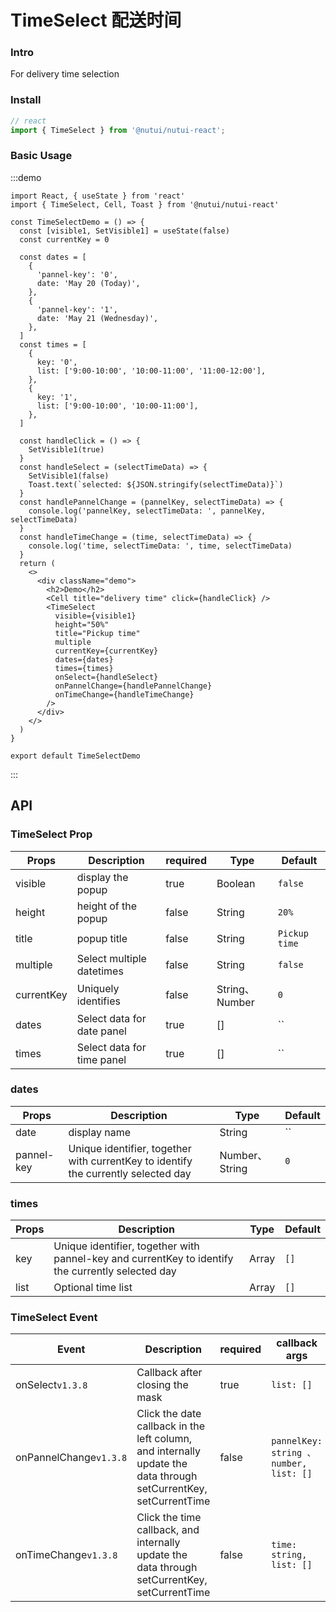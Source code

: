 # TimeSelect 配送时间

### Intro

For delivery time selection

### Install

``` javascript
// react
import { TimeSelect } from '@nutui/nutui-react';

```

### Basic Usage

:::demo

```tsx
import React, { useState } from 'react'
import { TimeSelect, Cell, Toast } from '@nutui/nutui-react'

const TimeSelectDemo = () => {
  const [visible1, SetVisible1] = useState(false)
  const currentKey = 0

  const dates = [
    {
      'pannel-key': '0',
      date: 'May 20 (Today)',
    },
    {
      'pannel-key': '1',
      date: 'May 21 (Wednesday)',
    },
  ]
  const times = [
    {
      key: '0',
      list: ['9:00-10:00', '10:00-11:00', '11:00-12:00'],
    },
    {
      key: '1',
      list: ['9:00-10:00', '10:00-11:00'],
    },
  ]

  const handleClick = () => {
    SetVisible1(true)
  }
  const handleSelect = (selectTimeData) => {
    SetVisible1(false)
    Toast.text(`selected: ${JSON.stringify(selectTimeData)}`)
  }
  const handlePannelChange = (pannelKey, selectTimeData) => {
    console.log('pannelKey, selectTimeData: ', pannelKey, selectTimeData)
  }
  const handleTimeChange = (time, selectTimeData) => {
    console.log('time, selectTimeData: ', time, selectTimeData)
  }
  return (
    <>
      <div className="demo">
        <h2>Demo</h2>
        <Cell title="delivery time" click={handleClick} />
        <TimeSelect
          visible={visible1}
          height="50%"
          title="Pickup time"
          multiple
          currentKey={currentKey}
          dates={dates}
          times={times}
          onSelect={handleSelect}
          onPannelChange={handlePannelChange}
          onTimeChange={handleTimeChange}
        />
      </div>
    </>
  )
}

export default TimeSelectDemo
```

:::

## API

### TimeSelect Prop

| Props                   | Description                 | required | Type    | Default |
|------------------------|-----------------------------|----------|------------|---------|
| visible                 | display the popup           | true     | Boolean  | `false`|
| height                 | height of the popup         | false        | String  | `20%`|
| title                 | popup title                 | false                | String  | `Pickup time`|
| multiple              | Select multiple datetimes   | false                | String  | `false`|
| currentKey           | Uniquely identifies         | false                | String、Number  | `0` |
| dates            | Select data for date panel  | true     | []        | ``       |
| times            | Select data for time panel  | true     | []        | ``       |

### dates

| Props                   | Description                                                             | Type    | Default |
|------------------------|----------------------------------------------------------------|---------|------|
| date                 | display name                                            | String  | ``|
| pannel-key           | Unique identifier, together with currentKey to identify the currently selected day            | Number、String  | `0`|

### times

| Props                   | Description                                                                                       | Type    | Default |
|------------------------|---------------------------------------------------------------------------------------------------|---------|------|
| key                 | Unique identifier, together with pannel-key and currentKey to identify the currently selected day | Array  | `[]`|
| list                 | Optional time list                                                                                | Array  | `[]`|

### TimeSelect Event

| Event                  | Description                                                                                                       | required | callback args                         |
|------------------------|-------------------------------------------------------------------------------------------------------------------|----------|---------------------------------------|
| onSelect`v1.3.8`       | Callback after closing the mask                                                                                   | true     | `list: []`                            |
| onPannelChange`v1.3.8` | Click the date callback in the left column, and internally update the data through setCurrentKey, setCurrentTime  | false    | `pannelKey: string 、number, list: []` |
| onTimeChange`v1.3.8`         | Click the time callback, and internally update the data through setCurrentKey, setCurrentTime                                                                     | false                | `time: string, list: []`              |

